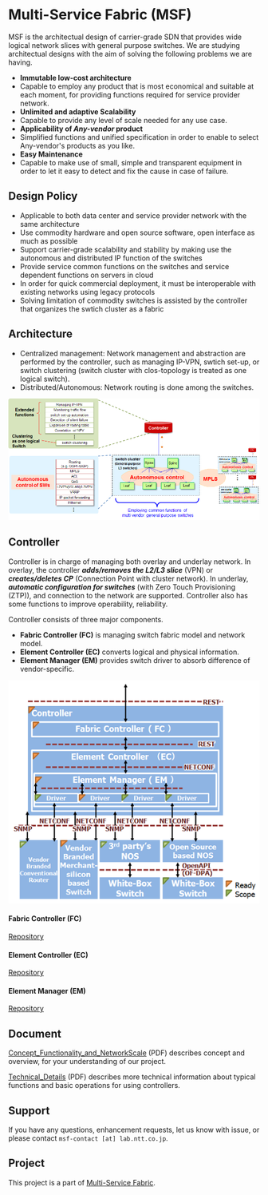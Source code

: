 # Multi-Service Fabric (MSF)
MSF is the architectual design of carrier-grade SDN that provides wide logical network slices with general purpose switches. We are studying architectual designs with the aim of solving the following problems we are having.

- **Immutable low-cost architecture**
 - Capable to employ any product that is most economical and suitable at each moment, for providing functions required for service provider network.
- **Unlimited and adaptive Scalability**
 - Capable to provide any level of scale needed for any use case.
- **Applicability of *Any-vendor* product**
 - Simplified functions and unified specification in order to enable to select Any-vendor's products as you like.
- **Easy Maintenance**
 - Capable to make use of small, simple and transparent equipment in order to let it easy to detect and fix the cause in case of failure.

## Design Policy
- Applicable to both data center and service provider network with the same architecture
- Use commodity hardware and open source software, open interface as much as possible
- Support carrier-grade scalability and stability by making use the autonomous and distributed IP function of the switches
- Provide service common functions on the switches and service dependent functions on servers in cloud
- In order for quick commercial deployment, it must be interoperable with existing networks using legacy protocols
- Solving limitation of commodity switches is assisted by the controller that organizes the swtich cluster as a fabric

## Architecture
- Centralized management: Network management and abstraction are performed by the controller, such as managing IP-VPN, swtich set-up, or switch clustering (switch cluster with clos-topology is treated as one logical switch).
- Distributed/Autonomous: Network routing is done among the switches.

![architecuture](/doc/img/architecture.png)

## Controller
Controller is in charge of managing both overlay and underlay network. In overlay, the controller ***adds/removes the L2/L3 slice*** (VPN) or ***creates/deletes CP*** (Connection Point with cluster network). In underlay, ***automatic configuration for switches*** (with Zero Touch Provisioning (ZTP)), and connection to the network are supported. Controller also has some functions to improve operability, reliability.

 Controller consists of three major components.
- **Fabric Controller (FC)** is managing switch fabric model and network model.
- **Element Controller (EC)** converts logical and physical information.
- **Element Manager (EM)** provides switch driver to absorb difference of vendor-specific.

![controller_architecuture](/doc/img/controller_architecture.png)

#### Fabric Controller (FC)
[Repository](https://github.com/multi-service-fabric/fabric-controller)

#### Element Controller (EC)
[Repository](https://github.com/multi-service-fabric/element/controller)

#### Element Manager (EM)
[Repository](https://github.com/multi-service-fabric/element-manager)

## Document
[Concept_Functionality_and_NetworkScale](/doc/Concept_Functionality_and_NetworkScale.pdf) (PDF) describes concept and overview, for your understanding of our project.

[Technical_Details](/doc/Technical_Details.pdf) (PDF) describes more technical information about typical functions and basic operations for using controllers.

## Support
If you have any questions, enhancement requests,  let us know with issue, or please contact `msf-contact [at] lab.ntt.co.jp`.

## Project
This project is a part of [Multi-Service Fabric](https://github.com/multi-service-fabric/).
